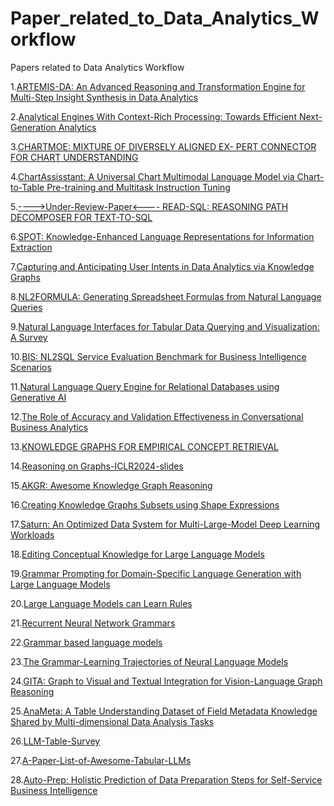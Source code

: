 # Paper_related_to_Data_Analytics_Workflow

Papers related to Data Analytics Workflow

1.[ARTEMIS-DA: An Advanced Reasoning and Transformation
Engine for Multi-Step Insight Synthesis in Data Analytics](https://arxiv.org/pdf/2412.14146)

2.[Analytical Engines With Context-Rich Processing:
Towards Efficient Next-Generation Analytics](https://arxiv.org/pdf/2212.07517)

3.[CHARTMOE: MIXTURE OF DIVERSELY ALIGNED EX-
PERT CONNECTOR FOR CHART UNDERSTANDING](https://arxiv.org/pdf/2409.03277)

4.[ChartAssisstant: A Universal Chart Multimodal Language Model via
Chart-to-Table Pre-training and Multitask Instruction Tuning](https://arxiv.org/pdf/2401.02384)

5.[---->Under-Review-Paper<---- READ-SQL: REASONING PATH DECOMPOSER FOR
TEXT-TO-SQL](https://openreview.net/pdf?id=dHAPEcxyLv)

6.[SPOT: Knowledge-Enhanced Language Representations for
Information Extraction](https://arxiv.org/pdf/2208.09625)

7.[Capturing and Anticipating User Intents in Data
Analytics via Knowledge Graphs](https://arxiv.org/pdf/2411.01023v1)

8.[NL2FORMULA: Generating Spreadsheet Formulas from Natural
Language Queries](https://arxiv.org/pdf/2402.14853)

9.[Natural Language Interfaces for Tabular Data
Querying and Visualization: A Survey](https://arxiv.org/pdf/2310.17894v3)

10.[BIS: NL2SQL Service Evaluation
Benchmark for Business Intelligence Scenarios](https://arxiv.org/pdf/2410.22925)

11.[Natural Language Query Engine for Relational Databases
using Generative AI](https://arxiv.org/pdf/2410.07144)

12.[The Role of Accuracy and Validation Effectiveness in
Conversational Business Analytics](https://arxiv.org/pdf/2411.12128v2)

13.[KNOWLEDGE GRAPHS FOR EMPIRICAL CONCEPT RETRIEVAL](https://arxiv.org/pdf/2404.07008v1)

14.[Reasoning on Graphs-ICLR2024-slides](https://github.com/RManLuo/reasoning-on-graphs/blob/master/Reasoning%20on%20Graphs-ICLR2024-slides.pdf)

15.[AKGR: Awesome Knowledge Graph Reasoning](https://github.com/LIANGKE23/Awesome-Knowledge-Graph-Reasoning)

16.[Creating Knowledge Graphs Subsets using
Shape Expressions](https://arxiv.org/pdf/2110.11709)

17.[Saturn: An Optimized Data System for Multi-Large-Model Deep
Learning Workloads](https://arxiv.org/pdf/2309.01226v2)

18.[Editing Conceptual Knowledge for Large Language Models](https://arxiv.org/pdf/2403.06259)

19.[Grammar Prompting for Domain-Specific Language
Generation with Large Language Models](https://arxiv.org/pdf/2305.19234)

20.[Large Language Models can Learn Rules](https://arxiv.org/pdf/2310.07064)

21.[Recurrent Neural Network Grammars](https://arxiv.org/pdf/1602.07776)

22.[Grammar based language models](https://wwwhomes.uni-bielefeld.de/gibbon/Handbooks/gibbon_handbook_1997/node228.html)

23.[The Grammar-Learning Trajectories of Neural Language Models](https://aclanthology.org/2022.acl-long.568.pdf)

24.[GITA: Graph to Visual and Textual Integration
for Vision-Language Graph Reasoning](https://arxiv.org/pdf/2402.02130)

25.[AnaMeta: A Table Understanding Dataset of Field Metadata Knowledge
Shared by Multi-dimensional Data Analysis Tasks](https://arxiv.org/pdf/2209.00946)

26.[LLM-Table-Survey](https://github.com/godaai/llm-table-survey)

27.[A-Paper-List-of-Awesome-Tabular-LLMs](https://github.com/Y-Sui/Awesome-Tabular-LLMs)

28.[Auto-Prep: Holistic Prediction of Data Preparation Steps for
Self-Service Business Intelligence](https://www.microsoft.com/en-us/research/wp-content/uploads/2025/04/Auto_Prep__VLDB_2025.pdf)


